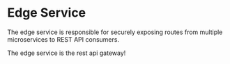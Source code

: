 # Edge Service

The edge service is responsible for securely exposing routes from multiple microservices to REST API consumers.

The edge service is the rest api gateway!
